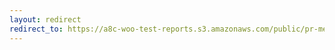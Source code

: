 ```yaml
---
layout: redirect
redirect_to: https://a8c-woo-test-reports.s3.amazonaws.com/public/pr-merge/44562/api/index.html
---
```

